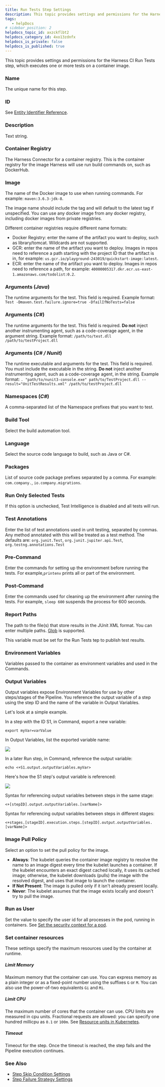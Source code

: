 ```yaml
---
title: Run Tests Step Settings
description: This topic provides settings and permissions for the Harness CI Run Tests step, which executes one or more tests on a container image. Name. The unique name for this step. ID. See Entity Identifier R…
tags: 
   - helpDocs
# sidebar_position: 2
helpdocs_topic_id: axzckflbt2
helpdocs_category_id: 4xo13zdnfx
helpdocs_is_private: false
helpdocs_is_published: true
---
```


This topic provides settings and permissions for the Harness CI Run Tests step, which executes one or more tests on a container image.

### Name

The unique name for this step.

### ID

See [Entity Identifier Reference](../../platform/20_References/entity-identifier-reference.md).

### Description

Text string.

### Container Registry

The Harness Connector for a container registry. This is the container registry for the image Harness will use run build commands on, such as DockerHub.

### Image

The name of the Docker image to use when running commands. For example: `maven:3.6.3-jdk-8`.

The image name should include the tag and will default to the latest tag if unspecified. You can use any docker image from any docker registry, including docker images from private registries.

Different container registries require different name formats:

* Docker Registry: enter the name of the artifact you want to deploy, such as library/tomcat. Wildcards are not supported.
* GCR: enter the name of the artifact you want to deploy. Images in repos need to reference a path starting with the project ID that the artifact is in, for example: `us.gcr.io/playground-243019/quickstart-image:latest`.
* ECR: enter the name of the artifact you want to deploy. Images in repos need to reference a path, for example: `40000005317.dkr.ecr.us-east-1.amazonaws.com/todolist:0.2`.

### Arguments (*Java*)

The runtime arguments for the test. This field is required. Example format: `Test -Dmaven.test.failure.ignore=true -DfailIfNoTests=false`

### Arguments (*C#*)

The runtime arguments for the test. This field is required. **Do not** inject another instrumenting agent, such as a code-coverage agent, in the argument string. Example format: `/path/to/test.dll /path/to/testProject.dll`

### Arguments (*C# / Nunit*)

The runtime executable and arguments for the test. This field is required. You must include the executable in the string. **Do not** inject another instrumenting agent, such as a code-coverage agent, in the string. Example format: `. "path/to/nunit3-console.exe" path/to/TestProject.dll --result="UnitTestResults.xml" /path/to/testProject.dll`

### Namespaces (*C#*)

A comma-separated list of the Namespace prefixes that you want to test.

### Build Tool

Select the build automation tool.

### Language

Select the source code language to build, such as Java or C#.

### Packages

List of source code package prefixes separated by a comma. For example: `com.company.`, `io.company.migrations`.

### Run Only Selected Tests

 If this option is unchecked, Test Intelligence is disabled and all tests will run.

### Test Annotations

Enter the list of test annotations used in unit testing, separated by commas. Any method annotated with this will be treated as a test method. The defaults are: `org.junit.Test`, `org.junit.jupiter.api.Test`, `org.testng.annotations.Test`

### Pre-Command

Enter the commands for setting up the environment before running the tests. For example,`printenv` prints all or part of the environment.

### Post-Command

Enter the commands used for cleaning up the environment after running the tests. For example, `sleep 600` suspends the process for 600 seconds.

### Report Paths

The path to the file(s) that store results in the JUnit XML format. You can enter multiple paths. [Glob](https://en.wikipedia.org/wiki/Glob_(programming)) is supported.

This variable must be set for the Run Tests tep to publish test results.

### Environment Variables

Variables passed to the container as environment variables and used in the Commands.

### Output Variables

Output variables expose Environment Variables for use by other steps/stages of the Pipeline. You reference the output variable of a step using the step ID and the name of the variable in Output Variables.

Let's look at a simple example.

In a step with the ID S1, in Command, export a new variable:

`export myVar=varValue`

In Output Variables, list the exported variable name:

![](./static/configure-run-tests-step-settings-513.png)

In a later Run step, in Command, reference the output variable:

`echo <+S1.output.outputVariables.myVar>`

Here's how the S1 step's output variable is referenced:

![](./static/configure-run-tests-step-settings-514.png)

Syntax for referencing output variables between steps in the same stage:

`<+[stepID].output.outputVariables.[varName]>`

Syntax for referencing output variables between steps in different stages:

`<+stages.[stageID].execution.steps.[stepID].output.outputVariables.[varName]>`

### Image Pull Policy

Select an option to set the pull policy for the image.

* **Always**: The kubelet queries the container image registry to resolve the name to an image digest every time the kubelet launches a container. If the kubelet encounters an exact digest cached locally, it uses its cached image; otherwise, the kubelet downloads (pulls) the image with the resolved digest, and uses that image to launch the container.
* **If Not Present**: The image is pulled only if it isn't already present locally.
* **Never**: The kubelet assumes that the image exists locally and doesn't try to pull the image.

### Run as User

Set the value to specify the user id for all processes in the pod, running in containers. See [Set the security context for a pod](https://kubernetes.io/docs/tasks/configure-pod-container/security-context/#set-the-security-context-for-a-pod).

### Set container resources

These settings specify the maximum resources used by the container at runtime.

##### Limit Memory

Maximum memory that the container can use. You can express memory as a plain integer or as a fixed-point number using the suffixes `G` or `M`. You can also use the power-of-two equivalents `Gi` and `Mi`.

##### Limit CPU

The maximum number of cores that the container can use. CPU limits are measured in cpu units. Fractional requests are allowed: you can specify one hundred millicpu as `0.1` or `100m`. See [Resource units in Kubernetes](https://kubernetes.io/docs/concepts/configuration/manage-resources-containers/#resource-units-in-kubernetes).

##### Timeout

Timeout for the step. Once the timeout is reached, the step fails and the Pipeline execution continues.

### See Also

* [Step Skip Condition Settings](../../platform/8_Pipelines/w_pipeline-steps-reference/step-skip-condition-settings.md)
* [Step Failure Strategy Settings](../../platform/8_Pipelines/w_pipeline-steps-reference/step-failure-strategy-settings.md)


